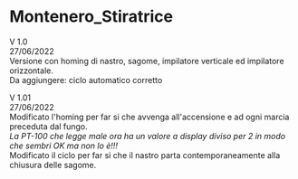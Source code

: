 # Montenero_Stiratrice

V 1.0  
27/06/2022  
Versione con homing di nastro, sagome, impilatore verticale ed impilatore orizzontale.  
Da aggiungere: ciclo automatico corretto  

V 1.01  
27/06/2022  
Modificato l'homing per far si che avvenga all'accensione e ad ogni marcia preceduta dal fungo.  
*La PT-100 che legge male ora ha un valore a display diviso per 2 in modo che sembri OK ma non lo è!!!*  
Modificato il ciclo per far si che il nastro parta contemporaneamente alla chiusura delle sagome.  
